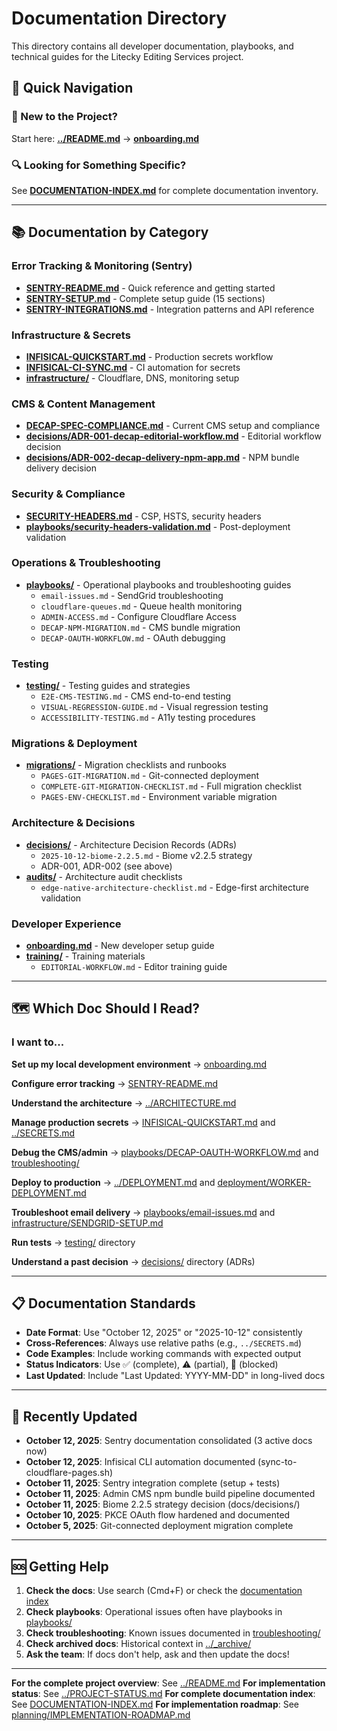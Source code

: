# Documentation Directory

This directory contains all developer documentation, playbooks, and technical guides for the Litecky Editing Services project.

## 📖 Quick Navigation

### 🎯 New to the Project?
Start here: **[../README.md](../README.md)** → **[onboarding.md](onboarding.md)**

### 🔍 Looking for Something Specific?
See **[DOCUMENTATION-INDEX.md](DOCUMENTATION-INDEX.md)** for complete documentation inventory.

---

## 📚 Documentation by Category

### Error Tracking & Monitoring (Sentry)
- **[SENTRY-README.md](SENTRY-README.md)** - Quick reference and getting started
- **[SENTRY-SETUP.md](SENTRY-SETUP.md)** - Complete setup guide (15 sections)
- **[SENTRY-INTEGRATIONS.md](SENTRY-INTEGRATIONS.md)** - Integration patterns and API reference

### Infrastructure & Secrets
- **[INFISICAL-QUICKSTART.md](INFISICAL-QUICKSTART.md)** - Production secrets workflow
- **[INFISICAL-CI-SYNC.md](INFISICAL-CI-SYNC.md)** - CI automation for secrets
- **[infrastructure/](infrastructure/)** - Cloudflare, DNS, monitoring setup

### CMS & Content Management
- **[DECAP-SPEC-COMPLIANCE.md](DECAP-SPEC-COMPLIANCE.md)** - Current CMS setup and compliance
- **[decisions/ADR-001-decap-editorial-workflow.md](decisions/ADR-001-decap-editorial-workflow.md)** - Editorial workflow decision
- **[decisions/ADR-002-decap-delivery-npm-app.md](decisions/ADR-002-decap-delivery-npm-app.md)** - NPM bundle delivery decision

### Security & Compliance
- **[SECURITY-HEADERS.md](SECURITY-HEADERS.md)** - CSP, HSTS, security headers
- **[playbooks/security-headers-validation.md](playbooks/security-headers-validation.md)** - Post-deployment validation

### Operations & Troubleshooting
- **[playbooks/](playbooks/)** - Operational playbooks and troubleshooting guides
  - `email-issues.md` - SendGrid troubleshooting
  - `cloudflare-queues.md` - Queue health monitoring
  - `ADMIN-ACCESS.md` - Configure Cloudflare Access
  - `DECAP-NPM-MIGRATION.md` - CMS bundle migration
  - `DECAP-OAUTH-WORKFLOW.md` - OAuth debugging

### Testing
- **[testing/](testing/)** - Testing guides and strategies
  - `E2E-CMS-TESTING.md` - CMS end-to-end testing
  - `VISUAL-REGRESSION-GUIDE.md` - Visual regression testing
  - `ACCESSIBILITY-TESTING.md` - A11y testing procedures

### Migrations & Deployment
- **[migrations/](migrations/)** - Migration checklists and runbooks
  - `PAGES-GIT-MIGRATION.md` - Git-connected deployment
  - `COMPLETE-GIT-MIGRATION-CHECKLIST.md` - Full migration checklist
  - `PAGES-ENV-CHECKLIST.md` - Environment variable migration

### Architecture & Decisions
- **[decisions/](decisions/)** - Architecture Decision Records (ADRs)
  - `2025-10-12-biome-2.2.5.md` - Biome v2.2.5 strategy
  - ADR-001, ADR-002 (see above)
- **[audits/](audits/)** - Architecture audit checklists
  - `edge-native-architecture-checklist.md` - Edge-first architecture validation

### Developer Experience
- **[onboarding.md](onboarding.md)** - New developer setup guide
- **[training/](training/)** - Training materials
  - `EDITORIAL-WORKFLOW.md` - Editor training guide

---

## 🗺️  Which Doc Should I Read?

### I want to...

**Set up my local development environment**
→ [onboarding.md](onboarding.md)

**Configure error tracking**
→ [SENTRY-README.md](SENTRY-README.md)

**Understand the architecture**
→ [../ARCHITECTURE.md](../ARCHITECTURE.md)

**Manage production secrets**
→ [INFISICAL-QUICKSTART.md](INFISICAL-QUICKSTART.md) and [../SECRETS.md](../SECRETS.md)

**Debug the CMS/admin**
→ [playbooks/DECAP-OAUTH-WORKFLOW.md](playbooks/DECAP-OAUTH-WORKFLOW.md) and [troubleshooting/](troubleshooting/)

**Deploy to production**
→ [../DEPLOYMENT.md](../DEPLOYMENT.md) and [deployment/WORKER-DEPLOYMENT.md](deployment/WORKER-DEPLOYMENT.md)

**Troubleshoot email delivery**
→ [playbooks/email-issues.md](playbooks/email-issues.md) and [infrastructure/SENDGRID-SETUP.md](infrastructure/SENDGRID-SETUP.md)

**Run tests**
→ [testing/](testing/) directory

**Understand a past decision**
→ [decisions/](decisions/) directory (ADRs)

---

## 📋 Documentation Standards

- **Date Format**: Use "October 12, 2025" or "2025-10-12" consistently
- **Cross-References**: Always use relative paths (e.g., `../SECRETS.md`)
- **Code Examples**: Include working commands with expected output
- **Status Indicators**: Use ✅ (complete), ⚠️  (partial), 🔴 (blocked)
- **Last Updated**: Include "Last Updated: YYYY-MM-DD" in long-lived docs

---

## 🔄 Recently Updated

- **October 12, 2025**: Sentry documentation consolidated (3 active docs now)
- **October 12, 2025**: Infisical CLI automation documented (sync-to-cloudflare-pages.sh)
- **October 11, 2025**: Sentry integration complete (setup + tests)
- **October 11, 2025**: Admin CMS npm bundle build pipeline documented
- **October 11, 2025**: Biome 2.2.5 strategy decision (docs/decisions/)
- **October 10, 2025**: PKCE OAuth flow hardened and documented
- **October 5, 2025**: Git-connected deployment migration complete

---

## 🆘 Getting Help

1. **Check the docs**: Use search (Cmd+F) or check the [documentation index](DOCUMENTATION-INDEX.md)
2. **Check playbooks**: Operational issues often have playbooks in [playbooks/](playbooks/)
3. **Check troubleshooting**: Known issues documented in [troubleshooting/](troubleshooting/)
4. **Check archived docs**: Historical context in [../_archive/](../_archive/)
5. **Ask the team**: If docs don't help, ask and then update the docs!

---

**For the complete project overview**: See [../README.md](../README.md)
**For implementation status**: See [../PROJECT-STATUS.md](../PROJECT-STATUS.md)
**For complete documentation index**: See [DOCUMENTATION-INDEX.md](DOCUMENTATION-INDEX.md)
**For implementation roadmap**: See [planning/IMPLEMENTATION-ROADMAP.md](planning/IMPLEMENTATION-ROADMAP.md)
